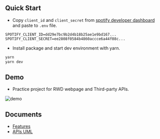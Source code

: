 ## Quick Start

- Copy `client_id` and `client_secret` from [spotify developer dashboard](https://developer.spotify.com/dashboard) and paste to `.env` file.


```
SPOTIFY_CLIENT_ID=dd29e7bc9b2d4b18b25ae1e9bd167...
SPOTIFY_CLIENT_SECRET=ee2808f0584b4860accce6a44f08c...
```

- Install package and start dev environment with yarn.

```bash
yarn
yarn dev
```

## Demo

- Practice project for RWD webpage and Third-party APIs.

![demo](./Demo.gif)
## Documents

- [Features](./Requirement.md)
- [APIs UML](./APIsUML.md)
